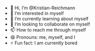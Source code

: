 - 👋 Hi, I’m @Kristian-Reichmann
- 👀 I’m interested in myself
- 🌱 I’m currently learning about myself
- 💞️ I’m looking to collaborate on myself
- 📫 How to reach me through myself
- 😄 Pronouns: me, myself, and I
- ⚡ Fun fact: I am currently bored

<!---
Kristian-Reichmann/Kristian-Reichmann is a ✨ special ✨ repository because its `README.md` (this file) appears on your GitHub profile.
You can click the Preview link to take a look at your changes.
--->
